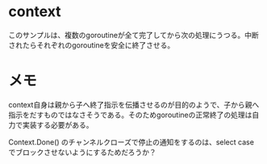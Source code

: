 # context

このサンプルは、複数のgoroutineが全て完了してから次の処理にうつる。中断されたらそれぞれのgoroutineを安全に終了させる。

# メモ

context自身は親から子へ終了指示を伝播させるのが目的のようで、子から親へ指示をだすものではなさそうである。そのためgoroutineの正常終了の処理は自力で実装する必要がある。

Context.Done() のチャンネルクローズで停止の通知をするのは、select case でブロックさせないようにするためだろうか？
